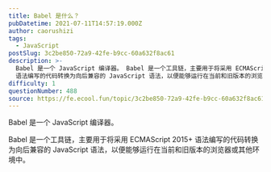 ```yaml
---
title: Babel 是什么？
pubDatetime: 2021-07-11T14:57:19.000Z
author: caorushizi
tags:
  - JavaScript
postSlug: 3c2be850-72a9-42fe-b9cc-60a632f8ac61
description: >-
  Babel 是一个 JavaScript 编译器。 Babel 是一个工具链，主要用于将采用 ECMAScript 2015+
  语法编写的代码转换为向后兼容的 JavaScript 语法，以便能够运行在当前和旧版本的浏览器或其他环境中。
difficulty: 1
questionNumber: 488
source: https://fe.ecool.fun/topic/3c2be850-72a9-42fe-b9cc-60a632f8ac61
---
```


Babel 是一个 JavaScript 编译器。

Babel 是一个工具链，主要用于将采用 ECMAScript 2015+ 语法编写的代码转换为向后兼容的 JavaScript 语法，以便能够运行在当前和旧版本的浏览器或其他环境中。
